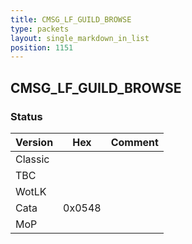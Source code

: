 ```yaml
---
title: CMSG_LF_GUILD_BROWSE
type: packets
layout: single_markdown_in_list
position: 1151
---
```


## CMSG_LF_GUILD_BROWSE

### Status

Version    | Hex        | Comment
---------- | ---------- | ---------- 
Classic    |            |
TBC        |            |
WotLK      |            |
Cata       | 0x0548     |
MoP        |            |